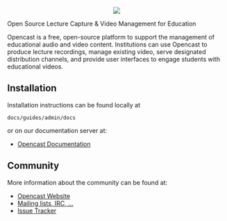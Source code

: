 <p align="center"><a href="http://www.opencast.org/" target="_blank">
    <img src="https://cdn.rawgit.com/opencast/opencast/develop/shared-resources/img/logo/opencast.svg">
</a></p>

Open Source Lecture Capture & Video Management for Education

Opencast is a free, open-source platform to support the management of
educational audio and video content. Institutions can use Opencast to
produce lecture recordings, manage existing video, serve designated
distribution channels, and provide user interfaces to engage students with
educational videos.


Installation
------------

Installation instructions can be found locally at

    docs/guides/admin/docs

or on our documentation server at:

 * [Opencast Documentation](http://docs.opencast.org)


Community
---------

More information about the community can be found at:

* [Opencast Website](http://opencast.org/)
* [Mailing lists, IRC, …](http://opencast.org/community)
* [Issue Tracker](http://opencast.jira.com/)
